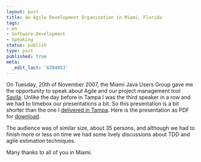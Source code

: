 ```yaml
---
layout: post
title: An Agile Development Organization in Miami, Florida
tags:
- en
- Software-Development
- Speaking
status: publish
type: post
published: true
meta:
  _edit_last: '6384953'
---
```

<p>On Tuesday, 20th of November 2007, the Miami Java Users Group gave me the opportunity to speak about Agile and our project management tool <a href="http://www.caimito.net">Savila</a>. Unlike the day before in Tampa I was the third speaker in a row and we had to timebox our presentations a bit. So this presentation is a bit shorter than the one I <a href="http://www.stephan-schwab.com/2007/11/22/1195766926900.html">delivered in Tampa</a>. Here is the presentation as PDF for <a href="http://www.stephan-schwab.com/files/AgileDevelopmentOrganizationMiami.pdf">download</a>.</p>

<p>The audience was of similar size, about 35 persons, and although we had to finish more or less on time we had some lively discussions about TDD and agile estimation techniques.</p>

<p>Many thanks to all of you in Miami.</p>
